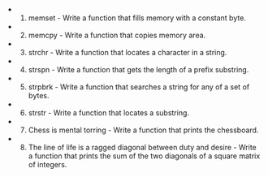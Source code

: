 - 1. memset - Write a function that fills memory with a constant byte.

- 2. memcpy - Write a function that copies memory area.

- 3. strchr - Write a function that locates a character in a string.

- 4. strspn - Write a function that gets the length of a prefix substring.

- 5. strpbrk - Write a function that searches a string for any of a set of bytes.

- 6. strstr - Write a function that locates a substring.

- 7. Chess is mental torring - Write a function that prints the chessboard.

- 8. The line of life is a ragged diagonal between duty and desire - Write a function that prints the sum of the two diagonals of a square matrix of integers. 
